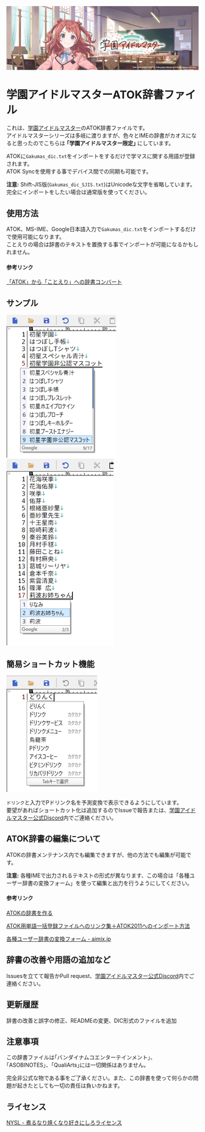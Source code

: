 ![head](https://raw.githubusercontent.com/reindex-ot/Gakumas_dic/main/img/head.png)
# 学園アイドルマスターATOK辞書ファイル
これは、[学園アイドルマスター](https://gakuen.idolmaster-official.jp/)のATOK辞書ファイルです。<br>
アイドルマスターシリーズは多岐に渡りますが、色々とIMEの辞書がカオスになると思ったのでこちらは **｢学園アイドルマスター限定｣** にしています。

ATOKに`Gakumas_dic.txt`をインポートをするだけで学マスに関する用語が登録されます。<br>
ATOK Syncを使用する事でデバイス間での同期も可能です。

**注意:** Shift-JIS版(`Gakumas_dic_SJIS.txt`)はUnicodeな文字を省略しています。完全にインポートをしたい場合は通常版を使ってください。

## 使用方法
ATOK、MS-IME、Google日本語入力で`Gakumas_dic.txt`をインポートするだけで使用可能になります。<br>
ことえりの場合は辞書のテキストを置換する事でインポートが可能になるかもしれません。

#### 参考リンク
[「ATOK」から「ことえり」への辞書コンバート](http://donboolacoo.blog92.fc2.com/blog-entry-1502.html)

## サンプル
<img src="https://raw.githubusercontent.com/reindex-ot/Gakumas_dic/main/img/sample1.png">    <img src="https://raw.githubusercontent.com/reindex-ot/Gakumas_dic/main/img/sample2.png">

## 簡易ショートカット機能
<img src="https://raw.githubusercontent.com/reindex-ot/Gakumas_dic/main/img/sample3.png">

`ドリンク`と入力でPドリンク名を予測変換で表示できるようにしています。<br>
要望があればショートカット化は追加するのでIssueで報告または、[学園アイドルマスター公式Discord](https://discord.gg/sgSdejpp3Z)内でご連絡ください。

## ATOK辞書の編集について
ATOKの辞書メンテナンス内でも編集できますが、他の方法でも編集が可能です。

**注意:** 各種IMEで出力されるテキストの形式が異なります、この場合は「各種ユーザー辞書の変換フォーム」を使って編集と出力を行うようにしてください。

#### 参考リンク
[ATOKの辞書を作る](http://hokoxjouhou.blog105.fc2.com/blog-entry-28.html)

[ATOK用単語一括登録ファイルへのリンク集＋ATOK2011へのインポート方法](https://www.lifehacker.jp/article/110909atokwords/)

[各種ユーザー辞書の変換フォーム - aimix.jp](https://blog.aimix.jp/281)

## 辞書の改善や用語の追加など
Issuesを立てて報告かPull request、[学園アイドルマスター公式Discord](https://discord.gg/sgSdejpp3Z)内でご連絡ください。

## 更新履歴
辞書の改善と誤字の修正、READMEの変更、DIC形式のファイルを追加

## 注意事項
この辞書ファイルは｢バンダイナムコエンターテインメント｣、｢ASOBINOTES｣、｢QualiArts｣には一切関係はありません。

完全非公式な物である事をご了承ください。また、この辞書を使って何らかの問題が起きたとしても一切の責任は負いかねます。

## ライセンス
[NYSL - 煮るなり焼くなり好きにしろライセンス](https://www.kmonos.net/nysl/)

